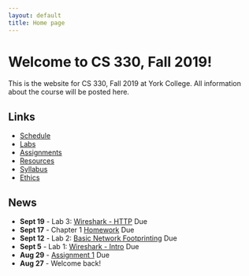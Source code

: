 ```yaml
---
layout: default
title: Home page
---
```


# Welcome to CS 330, Fall 2019!

This is the website for CS 330, Fall 2019 at York College.
All information about the course will be posted here.

## Links

* [Schedule](schedule/index.html)
* [Labs](labs/index.html)
* [Assignments](assign/index.html)
* [Resources](resources.html)
* [Syllabus](syllabus.html)
* [Ethics](assign/ethics.md)

## News

* **Sept 19** - Lab 3: [Wireshark - HTTP](labs/Wireshark_HTTP_v7.0.pdf) Due
* **Sept 17** - Chapter 1 [Homework](assign/assign02.html) Due
* **Sept 12** - Lab 2: [Basic Network Footprinting](labs/lab01.html) Due
* **Sept 5** - Lab 1: [Wireshark - Intro](labs/Wireshark_Intro_v7.0.pdf) Due
* **Aug 29** - [Assignment 1](assign/assign01.html) Due
* **Aug 27** - Welcome back!
